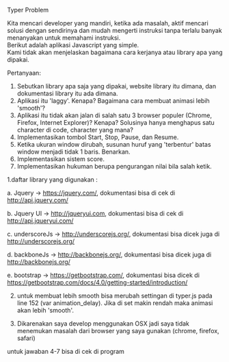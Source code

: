 Typer Problem   
    
Kita mencari developer yang mandiri, ketika ada masalah, aktif mencari solusi dengan sendirinya dan mudah mengerti instruksi tanpa terlalu banyak menanyakan untuk memahami instruksi.     
Berikut adalah aplikasi Javascript yang simple.    
Kami tidak akan menjelaskan bagaimana cara kerjanya atau library apa yang dipakai.   
    
Pertanyaan:   
1. Sebutkan library apa saja yang dipakai, website library itu dimana, dan dokumentasi library itu ada dimana.    
2. Aplikasi itu 'laggy'. Kenapa? Bagaimana cara membuat animasi lebih 'smooth'?    
3. Aplikasi itu tidak akan jalan di salah satu 3 browser populer (Chrome, Firefox, Internet Explorer)? Kenapa? Solusinya hanya menghapus satu character di code, character yang mana?    
4. Implementasikan tombol Start, Stop, Pause, dan Resume.   
5. Ketika ukuran window dirubah, susunan huruf yang 'terbentur' batas window menjadi tidak 1 baris. Benarkan.    
6. Implementasikan sistem score.   
7. Implementasikan hukuman berupa pengurangan nilai bila salah ketik.

1.daftar library yang digunakan :

a. Jquery -> https://jquery.com/, dokumentasi bisa di cek di http://api.jquery.com/

b. Jquery UI -> http://jqueryui.com, dokumentasi bisa di cek di http://api.jqueryui.com/

c. underscoreJs -> http://underscorejs.org/, dokumentasi bisa dicek juga di http://underscorejs.org/

d. backboneJs -> http://backbonejs.org/, dokumentasi bisa dicek juga di http://backbonejs.org/

e. bootstrap -> https://getbootstrap.com/, dokumentasi bisa dicek di https://getbootstrap.com/docs/4.0/getting-started/introduction/

2. untuk membuat lebih smooth bisa merubah settingan di typer.js pada line 152 (var animation_delay). Jika di set makin rendah maka animasi akan lebih 'smooth'.

3. Dikarenakan saya develop menggunakan OSX jadi saya tidak menemukan masalah dari browser yang saya gunakan (chrome, firefox, safari)

untuk jawaban 4-7 bisa di cek di program